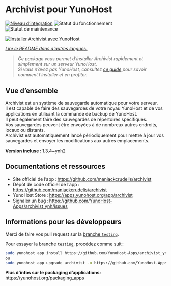<!--
Nota bene : ce README est automatiquement généré par <https://github.com/YunoHost/apps/tree/master/tools/readme_generator>
Il NE doit PAS être modifié à la main.
-->

# Archivist pour YunoHost

[![Niveau d’intégration](https://dash.yunohost.org/integration/archivist.svg)](https://dash.yunohost.org/appci/app/archivist) ![Statut du fonctionnement](https://ci-apps.yunohost.org/ci/badges/archivist.status.svg) ![Statut de maintenance](https://ci-apps.yunohost.org/ci/badges/archivist.maintain.svg)

[![Installer Archivist avec YunoHost](https://install-app.yunohost.org/install-with-yunohost.svg)](https://install-app.yunohost.org/?app=archivist)

*[Lire le README dans d'autres langues.](./ALL_README.md)*

> *Ce package vous permet d’installer Archivist rapidement et simplement sur un serveur YunoHost.*  
> *Si vous n’avez pas YunoHost, consultez [ce guide](https://yunohost.org/install) pour savoir comment l’installer et en profiter.*

## Vue d’ensemble

Archivist est un système de sauvegarde automatique pour votre serveur.  
Il est capable de faire des sauvegardes de votre noyau YunoHost et de vos applications en utilisant la commande de backup de YunoHost.  
Il peut également faire des sauvegardes de répertoires spécifiques.  
Vos sauvegardes peuvent être envoyées à de nombreux autres endroits, locaux ou distants.  
Archivist est automatiquement lancé périodiquement pour mettre à jour vos sauvegardes et envoyer les modifications aux autres emplacements.


**Version incluse :** 1.3.4~ynh2
## Documentations et ressources

- Site officiel de l’app : <https://github.com/maniackcrudelis/archivist>
- Dépôt de code officiel de l’app : <https://github.com/maniackcrudelis/archivist>
- YunoHost Store : <https://apps.yunohost.org/app/archivist>
- Signaler un bug : <https://github.com/YunoHost-Apps/archivist_ynh/issues>

## Informations pour les développeurs

Merci de faire vos pull request sur la [branche `testing`](https://github.com/YunoHost-Apps/archivist_ynh/tree/testing).

Pour essayer la branche `testing`, procédez comme suit :

```bash
sudo yunohost app install https://github.com/YunoHost-Apps/archivist_ynh/tree/testing --debug
ou
sudo yunohost app upgrade archivist -u https://github.com/YunoHost-Apps/archivist_ynh/tree/testing --debug
```

**Plus d’infos sur le packaging d’applications :** <https://yunohost.org/packaging_apps>
